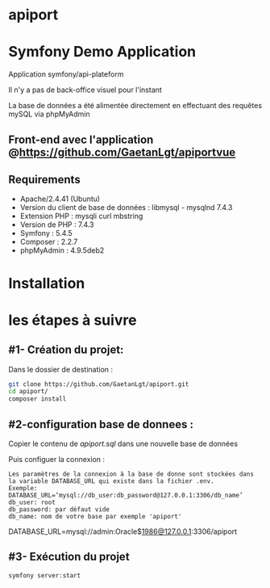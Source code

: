 # apiport

Symfony Demo Application
========================

  Application symfony/api-plateform

   Il n'y a pas de back-office visuel pour l'instant
   
   La base de données a été alimentée directement en effectuant des requêtes mySQL via phpMyAdmin
   
   ## Front-end avec l'application @https://github.com/GaetanLgt/apiportvue

Requirements
------------

  * Apache/2.4.41 (Ubuntu)
  * Version du client de base de données : libmysql - mysqlnd 7.4.3
  * Extension PHP : mysqli curl mbstring
  * Version de PHP : 7.4.3
  * Symfony : 5.4.5
  * Composer : 2.2.7
  * phpMyAdmin : 4.9.5deb2

Installation
============
# les étapes à suivre

#1- Création du projet:
-----------------------

  Dans le dossier de destination : 
  
  ````bash
  git clone https://github.com/GaetanLgt/apiport.git
  cd apiport/
  composer install
  ````
#2-configuration base de donnees :
-----------------------

  Copier le contenu de *apiport.sql* dans une nouvelle base de données 
    
  Puis configuer la connexion :

    Les paramètres de la connexion à la base de donne sont stockées dans la variable DATABASE_URL qui existe dans la fichier .env.
    Exemple:
    DATABASE_URL=‘mysql://db_user:db_password@127.0.0.1:3306/db_name’
    db_user: root
    db_password: par défaut vide 
    db_name: nom de votre base par exemple 'apiport'

DATABASE_URL=mysql://admin:Oracle$1986@127.0.0.1:3306/apiport

#3- Exécution du projet
-----------------------

    symfony server:start
